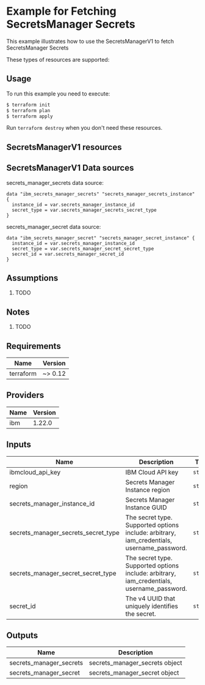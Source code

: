 # Example for Fetching SecretsManager Secrets

This example illustrates how to use the SecretsManagerV1 to fetch SecretsManager Secrets

These types of resources are supported:


## Usage

To run this example you need to execute:

```bash
$ terraform init
$ terraform plan
$ terraform apply
```

Run `terraform destroy` when you don't need these resources.


## SecretsManagerV1 resources


## SecretsManagerV1 Data sources

secrets_manager_secrets data source:

```hcl
data "ibm_secrets_manager_secrets" "secrets_manager_secrets_instance" {
  instance_id = var.secrets_manager_instance_id
  secret_type = var.secrets_manager_secrets_secret_type
}
```
secrets_manager_secret data source:

```hcl
data "ibm_secrets_manager_secret" "secrets_manager_secret_instance" {
  instance_id = var.secrets_manager_instance_id
  secret_type = var.secrets_manager_secret_secret_type
  secret_id = var.secrets_manager_secret_id
}
```

## Assumptions

1. TODO

## Notes

1. TODO

## Requirements

| Name | Version |
|------|---------|
| terraform | ~> 0.12 |

## Providers

| Name | Version |
|------|---------|
| ibm | 1.22.0 |

## Inputs

| Name | Description | Type | Default | Required |
|------|-------------|------|---------|----------|
| ibmcloud\_api\_key | IBM Cloud API key | `string` |  | true |
| region | Secrets Manager Instance region | `string` | us-south | false |
| secrets\_manager\_instance\_id | Secrets Manager Instance GUID | `string` |  | true |
| secrets\_manager\_secrets\_secret\_type | The secret type. Supported options include: arbitrary, iam_credentials, username_password. | `string` | null | false |
| secrets\_manager\_secret\_secret\_type | The secret type. Supported options include: arbitrary, iam_credentials, username_password. | `string` |  | true |
| secret\_id | The v4 UUID that uniquely identifies the secret. | `string` |  | true |

## Outputs

| Name | Description |
|------|-------------|
| secrets\_manager\_secrets | secrets\_manager\_secrets object |
| secrets\_manager\_secret | secrets\_manager\_secret object |
